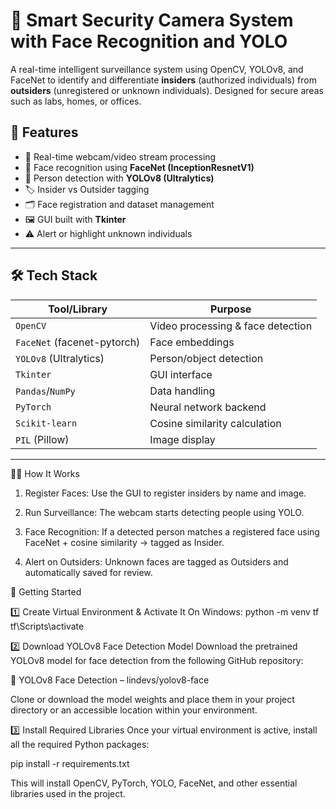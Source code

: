
# 🔐 Smart Security Camera System with Face Recognition and YOLO

A real-time intelligent surveillance system using OpenCV, YOLOv8, and FaceNet to identify and differentiate **insiders** (authorized individuals) from **outsiders** (unregistered or unknown individuals). Designed for secure areas such as labs, homes, or offices.

## 📌 Features

- 🎥 Real-time webcam/video stream processing
- 👤 Face recognition using **FaceNet (InceptionResnetV1)**
- 🧠 Person detection with **YOLOv8 (Ultralytics)**
- 🏷️ Insider vs Outsider tagging
- 🗂️ Face registration and dataset management
- 🖼️ GUI built with **Tkinter**
- ⚠️ Alert or highlight unknown individuals

---

## 🛠️ Tech Stack

| Tool/Library       | Purpose |
|--------------------|---------|
| `OpenCV`           | Video processing & face detection |
| `FaceNet` (facenet-pytorch) | Face embeddings |
| `YOLOv8` (Ultralytics) | Person/object detection |
| `Tkinter`          | GUI interface |
| `Pandas`/`NumPy`   | Data handling |
| `PyTorch`          | Neural network backend |
| `Scikit-learn`     | Cosine similarity calculation |
| `PIL` (Pillow)     | Image display |

---

🧑‍💻 How It Works
1. Register Faces: Use the GUI to register insiders by name and image.

2. Run Surveillance: The webcam starts detecting people using YOLO.

3. Face Recognition: If a detected person matches a registered face using FaceNet + cosine similarity → tagged as Insider.

4. Alert on Outsiders: Unknown faces are tagged as Outsiders and automatically saved for review.

🚀 Getting Started

1️⃣ Create Virtual Environment & Activate It
On Windows:
python -m venv tf
tf\Scripts\activate

2️⃣ Download YOLOv8 Face Detection Model
Download the pretrained YOLOv8 model for face detection from the following GitHub repository:

🔗 YOLOv8 Face Detection – lindevs/yolov8-face

Clone or download the model weights and place them in your project directory or an accessible location within your environment.

3️⃣ Install Required Libraries
Once your virtual environment is active, install all the required Python packages:

pip install -r requirements.txt

This will install OpenCV, PyTorch, YOLO, FaceNet, and other essential libraries used in the project.
